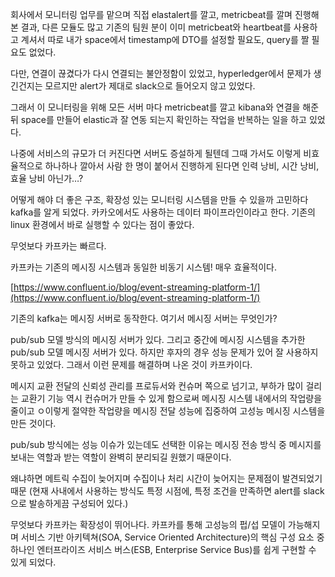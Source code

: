 회사에서 모니터링 업무를 맡으며 직접 elastalert를 깔고, metricbeat를 깔며 진행해본 결과, 다른 모듈도 많고 기존의  팀원 분이 이미 metricbeat와 heartbeat를 사용하고 계셔서 따로 내가 space에서 timestamp에 DTO를 설정할 필요도, query를 짤 필요도 없었다.

다만, 연결이 끊겼다가 다시 연결되는 불안정함이 있었고, hyperledger에서 문제가 생긴건지는 모르지만 alert가 제대로 slack으로 들어오지 않고 있었다.

그래서 이 모니터링을 위해 모든 서버 마다 metricbeat를 깔고 kibana와 연결을 해준 뒤 space를 만들어 elastic과 잘 연동 되는지 확인하는 작업을 반복하는 일을 하고 있었다.

나중에 서비스의 규모가 더 커진다면 서버도 증설하게 될텐데 그때 가서도 이렇게 비효율적으로 하나하나 깔아서 사람 한 명이 붙어서 진행하게 된다면 인력 낭비, 시간 낭비, 효율 낭비 아닌가…?

어떻게 해야 더 좋은 구조, 확장성 있는 모니터링 시스템을 만들 수 있을까 고민하다 kafka를 알게 되었다. 카카오에서도 사용하는 데이터 파이프라인이라고 한다. 기존의 linux 환경에서 바로 실행할 수 있다는 점이 좋았다. 

무엇보다 카프카는 빠르다. 

카프카는 기존의 메시징 시스템과 동일한 비동기 시스템! 매우 효율적이다.

[https://www.confluent.io/blog/event-streaming-platform-1/](https://www.confluent.io/blog/event-streaming-platform-1/)

기존의 kafka는 메시징 서버로 동작한다. 여기서 메시징 서버는 무엇인가?

pub/sub 모델 방식의 메시징 서버가 있다. 그리고 중간에 메시징 시스템을 추가한 pub/sub 모델 메시징 서버가 있다. 하지만 후자의 경우 성능 문제가 있어 잘 사용하지 못하고 있었다. 그래서 이런 문제를 해결하며 나온 것이 카프카이다.

메시지 교환 전달의 신뢰성 관리를 프로듀서와 컨슈머 쪽으로 넘기고, 부하가 많이 걸리는 교환기 기능 역시 컨슈머가 만들 수 있게 함으로써 메시징 시스템 내에서의 작업량을 줄이고 ㅇ이렇게 절약한 작업량을 메시징 전달 성능에 집중하여 고성능 메시징 시스템을 만든 것이다.

pub/sub 방식에는 성능 이슈가 있는데도 선택한 이유는 메시징 전송 방식 중 메시지를 보내는 역할과 받는 역할이 완벽히 분리되길 원했기 때문이다.

왜냐하면 메트릭 수집이 늦어지며 수집이나 처리 시간이 늦어지는 문제점이 발견되었기 때문 (현재 사내에서 사용하는 방식도 특정 시점에, 특정 조건을 만족하면 alert를 slack으로 발송하게끔 구성되어 있다.)

무엇보다 카프카는 확장성이 뛰어나다. 카프카를 통해 고성능의 펍/섭 모델이 가능해지며 서비스 기반 아키텍쳐(SOA, Service Oriented Architecture)의 핵심 구성 요소 중 하나인 엔터프라이즈 서비스 버스(ESB, Enterprise Service Bus)를 쉽게 구현할 수 있게 되었다.